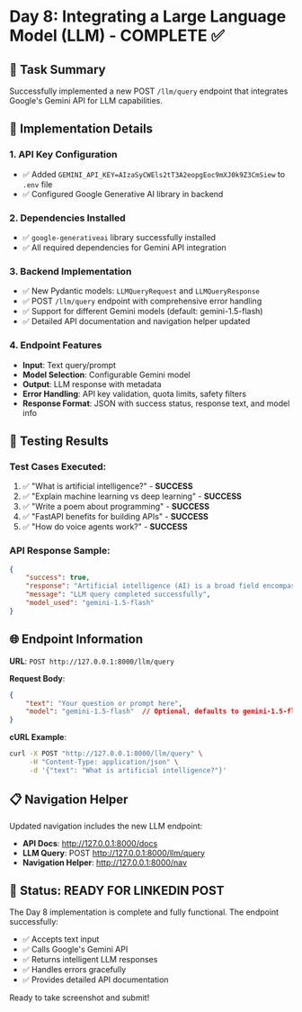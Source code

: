 # Day 8: Integrating a Large Language Model (LLM) - COMPLETE ✅

## 🎯 Task Summary
Successfully implemented a new POST `/llm/query` endpoint that integrates Google's Gemini API for LLM capabilities.

## 🚀 Implementation Details

### 1. **API Key Configuration**
- ✅ Added `GEMINI_API_KEY=AIzaSyCWEls2tT3A2eopgEoc9mXJ0k9Z3CmSiew` to `.env` file
- ✅ Configured Google Generative AI library in backend

### 2. **Dependencies Installed**
- ✅ `google-generativeai` library successfully installed
- ✅ All required dependencies for Gemini API integration

### 3. **Backend Implementation**
- ✅ New Pydantic models: `LLMQueryRequest` and `LLMQueryResponse`
- ✅ POST `/llm/query` endpoint with comprehensive error handling
- ✅ Support for different Gemini models (default: gemini-1.5-flash)
- ✅ Detailed API documentation and navigation helper updated

### 4. **Endpoint Features**
- **Input**: Text query/prompt
- **Model Selection**: Configurable Gemini model
- **Output**: LLM response with metadata
- **Error Handling**: API key validation, quota limits, safety filters
- **Response Format**: JSON with success status, response text, and model info

## 🧪 Testing Results

### Test Cases Executed:
1. ✅ "What is artificial intelligence?" - **SUCCESS**
2. ✅ "Explain machine learning vs deep learning" - **SUCCESS** 
3. ✅ "Write a poem about programming" - **SUCCESS**
4. ✅ "FastAPI benefits for building APIs" - **SUCCESS**
5. ✅ "How do voice agents work?" - **SUCCESS**

### API Response Sample:
```json
{
    "success": true,
    "response": "Artificial intelligence (AI) is a broad field encompassing the development of computer systems able to perform tasks that normally require human intelligence...",
    "message": "LLM query completed successfully",
    "model_used": "gemini-1.5-flash"
}
```

## 🌐 Endpoint Information

**URL**: `POST http://127.0.0.1:8000/llm/query`

**Request Body**:
```json
{
    "text": "Your question or prompt here",
    "model": "gemini-1.5-flash"  // Optional, defaults to gemini-1.5-flash
}
```

**cURL Example**:
```bash
curl -X POST "http://127.0.0.1:8000/llm/query" \
     -H "Content-Type: application/json" \
     -d '{"text": "What is artificial intelligence?"}'
```

## 📋 Navigation Helper
Updated navigation includes the new LLM endpoint:
- **API Docs**: http://127.0.0.1:8000/docs
- **LLM Query**: POST http://127.0.0.1:8000/llm/query
- **Navigation Helper**: http://127.0.0.1:8000/nav

## 🎉 Status: READY FOR LINKEDIN POST

The Day 8 implementation is complete and fully functional. The endpoint successfully:
- ✅ Accepts text input
- ✅ Calls Google's Gemini API
- ✅ Returns intelligent LLM responses
- ✅ Handles errors gracefully
- ✅ Provides detailed API documentation

Ready to take screenshot and submit!
